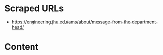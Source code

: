 # Scraped URLs
- https://engineering.jhu.edu/ams/about/message-from-the-department-head/

# Content
